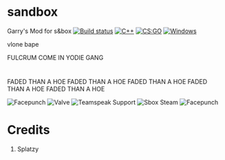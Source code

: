 # sandbox
Garry's Mod for s&amp;box
[![Build status](https://img.shields.io/badge/build-alpha-blue)](https://ci.appveyor.com/project/designer1337/csgo-cheat-base) [![C++](https://img.shields.io/badge/language-C%2B%2B-%23f34b7d.svg)](https://en.wikipedia.org/wiki/C%2B%2B) [![CS:GO](https://img.shields.io/badge/game-CS%3AGO-yellow.svg)](https://store.steampowered.com/app/730/CounterStrike_Global_Offensive/) [![Windows](https://img.shields.io/badge/platform-Windows-0078d7.svg)](https://en.wikipedia.org/wiki/Microsoft_Windows)

vlone bape

FULCRUM COME IN YODIE GANG
#
FADED THAN A HOE
FADED THAN A HOE
FADED THAN A HOE
FADED THAN A HOE
FADED THAN A HOE


![Facepunch](https://img.shields.io/maintenance/yes/2023?label=s%26box&logo=facepunch&logoColor=red&style=flat-square)
![Valve ](https://img.shields.io/maintenance/yes/2021?label=Valve%20Approved&logo=Valve&style=flat-square)
![Teamspeak Support](https://img.shields.io/maintenance/yes/2004?label=TS%20Support&logo=Teamspeak&logoColor=black&style=flat-square)
![Sbox Steam](https://img.shields.io/maintenance/no/2023?label=s%26box%20on%20steam%3F&logo=Steam&style=flat-square)
![Facepunch](https://img.shields.io/maintenance/yes/2099?label=fuck%20the%20new%20cod&logo=Treyarch&logoColor=red&style=plastic)



# Credits
1. Splatzy
